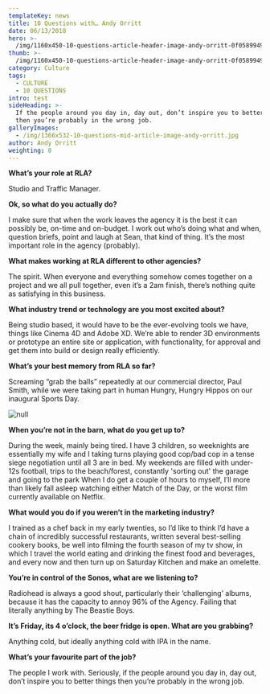 ```yaml
---
templateKey: news
title: 10 Questions with… Andy Orritt
date: 06/13/2018
hero: >-
  /img/1160x450-10-questions-article-header-image-andy-orritt-0f05899493465ac7406fea18cea140f2.jpg
thumb: >-
  /img/1160x450-10-questions-article-header-image-andy-orritt-0f05899493465ac7406fea18cea140f2.jpg
category: Culture
tags:
  - CULTURE
  - 10 QUESTIONS
intro: test
sideHeading: >-
  If the people around you day in, day out, don’t inspire you to better things
  then you’re probably in the wrong job.
galleryImages:
  - /img/1366x532-10-questions-mid-article-image-andy-orritt.jpg
author: Andy Orritt
weighting: 0
---
```

**What’s your role at RLA?**

Studio and Traffic Manager.

**Ok, so what do you actually do?**

I make sure that when the work leaves the agency it is the best it can possibly be, on-time and on-budget. I work out who’s doing what and when, question briefs, point and laugh at Sean, that kind of thing. It’s the most important role in the agency (probably).

**What makes working at RLA different to other agencies?**

The spirit. When everyone and everything somehow comes together on a project and we all pull together, even it’s a 2am finish, there’s nothing quite as satisfying in this business.

**What industry trend or technology are you most excited about?**

Being studio based, it would have to be the ever-evolving tools we have, things like Cinema 4D and Adobe XD. We’re able to render 3D environments or prototype an entire site or application, with functionality, for approval and get them into build or design really efficiently.

**What’s your best memory from RLA so far?**

Screaming “grab the balls” repeatedly at our commercial director, Paul Smith, while we were taking part in human Hungry, Hungry Hippos on our inaugural Sports Day.

![null](/img/1366x532-10-questions-mid-article-image-andy-orritt.jpg)

**When you’re not in the barn, what do you get up to?**

During the week, mainly being tired. I have 3 children, so weeknights are essentially my wife and I taking turns playing good cop/bad cop in a tense siege negotiation until all 3 are in bed. My weekends are filled with under-12s football, trips to the beach/forest, constantly 'sorting out' the garage and going to the park When I do get a couple of hours to myself, I’ll more than likely fall asleep watching either Match of the Day, or the worst film currently available on Netflix.

**What would you do if you weren’t in the marketing industry?**

I trained as a chef back in my early twenties, so I’d like to think I’d have a chain of incredibly successful restaurants, written several best-selling cookery books, be well into filming the fourth season of my tv show, in which I travel the world eating and drinking the finest food and beverages, and every now and then turn up on Saturday Kitchen and make an omelette.

**You’re in control of the Sonos, what are we listening to?**

Radiohead is always a good shout, particularly their ‘challenging’ albums, because it has the capacity to annoy 96% of the Agency. Failing that literally anything by The Beastie Boys.

**It’s Friday, its 4 o’clock, the beer fridge is open. What are you grabbing?**

Anything cold, but ideally anything cold with IPA in the name.

**What’s your favourite part of the job?**

The people I work with. Seriously, if the people around you day in, day out, don’t inspire you to better things then you’re probably in the wrong job.
